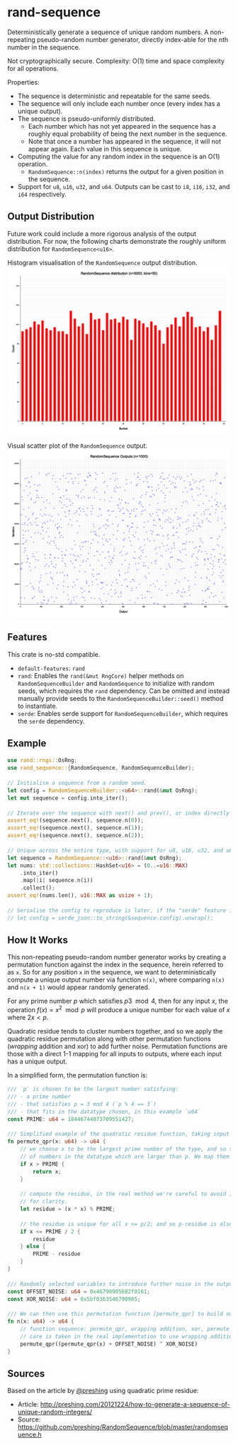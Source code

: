 # rand-sequence

Deterministically generate a sequence of unique random numbers. A non-repeating pseudo-random number generator, directly index-able for the nth number in the sequence.

Not cryptographically secure. Complexity: O(1) time and space complexity for all operations.

Properties:
- The sequence is deterministic and repeatable for the same seeds.
- The sequence will only include each number once (every index has a unique output).
- The sequence is pseudo-uniformly distributed.
  - Each number which has not yet appeared in the sequence has a roughly equal probability of being the next number in the sequence.
  - Note that once a number has appeared in the sequence, it will not appear again. Each value in this sequence is unique.
- Computing the value for any random index in the sequence is an O(1) operation.
  - `RandomSequence::n(index)` returns the output for a given position in the sequence.
- Support for `u8`, `u16`, `u32`, and `u64`. Outputs can be cast to `i8`, `i16`, `i32`, and `i64` respectively.

## Output Distribution

Future work could include a more rigorous analysis of the output distribution. For now, the following charts demonstrate the roughly uniform distribution for `RandomSequence<u16>`.

Histogram visualisation of the `RandomSequence` output distribution.
![Histogram demonstrating uniformity of distribution](charts/histogram-u16.png)

Visual scatter plot of the `RandomSequence` output.
![Scatter plot of RandomSequence output](charts/scatter-u16.png)

## Features

This crate is no-std compatible.

- `default-features`: `rand`
- `rand`: Enables the `rand(&mut RngCore)` helper methods on `RandomSequenceBuilder` and `RandomSequence` to initialize with random seeds, which requires the `rand` dependency. Can be omitted and instead manually provide seeds to the `RandomSequenceBuilder::seed()` method to instantiate.
- `serde`: Enables serde support for `RandomSequenceBuilder`, which requires the `serde` dependency.

## Example

```rust
use rand::rngs::OsRng;
use rand_sequence::{RandomSequence, RandomSequenceBuilder};

// Initialise a sequence from a random seed.
let config = RandomSequenceBuilder::<u64>::rand(&mut OsRng);
let mut sequence = config.into_iter();

// Iterate over the sequence with next() and prev(), or index directly with n(i).
assert_eq!(sequence.next(), sequence.n(0));
assert_eq!(sequence.next(), sequence.n(1));
assert_eq!(sequence.next(), sequence.n(2));

// Unique across the entire type, with support for u8, u16, u32, and u64.
let sequence = RandomSequence::<u16>::rand(&mut OsRng);
let nums: std::collections::HashSet<u16> = (0..=u16::MAX)
    .into_iter()
    .map(|i| sequence.n(i))
    .collect();
assert_eq!(nums.len(), u16::MAX as usize + 1);

// Serialise the config to reproduce is later, if the "serde" feature is enabled.
// let config = serde_json::to_string(&sequence.config).unwrap();
```

## How It Works

This non-repeating pseudo-random number generator works by creating a permutation function against the index in the sequence, herein referred to as `x`. So for any position `x` in the sequence, we want to deterministically compute a unique output number via function `n(x)`, where comparing `n(x)` and `n(x + 1)` would appear randomly generated.

For any prime number $p$ which satisfies $p  3 \mod 4$, then for any input $x$, the operation $f(x) = x^2 \mod p$ will produce a unique number for each value of $x$ where $2x < p$.

Quadratic residue tends to cluster numbers together, and so we apply the quadratic residue permutation along with other permutation functions (_wrapping_ addition and xor) to add further noise. Permutation functions are those with a direct 1-1 mapping for all inputs to outputs, where each input has a unique output.

In a simplified form, the permutation function is:
```rust
/// `p` is chosen to be the largest number satisfying:
/// - a prime number
/// - that satisfies p = 3 mod 4 (`p % 4 == 3`)
/// - that fits in the datatype chosen, in this example `u64`
const PRIME: u64 = 18446744073709551427;

/// Simplified example of the quadratic residue function, taking input `x` for prime `PRIME`.
fn permute_qpr(x: u64) -> u64 {
    // we choose x to be the largest prime number of the type, and so there are a small handful
    // of numbers in the datatype which are larger than p. We map them directly to themselves.
    if x > PRIME {
        return x;
    }

    // compute the residue, in the real method we're careful to avoid integer overflow, omitted here
    // for clarity.
    let residue = (x * x) % PRIME;

    // the residue is unique for all x <= p/2; and so p-residue is also unique for x > p/2.
    if x <= PRIME / 2 {
        residue
    } else {
        PRIME - residue
    }
}

/// Randomly selected variables to introduce further noise in the output generation.
const OFFSET_NOISE: u64 = 0x46790905682f0161;
const XOR_NOISE: u64 = 0x5bf0363546790905;

/// We can then use this permutation function [permute_qpr] to build our number generator `n(x)`.
fn n(x: u64) -> u64 {
    // function sequence: permute_qpr, wrapping addition, xor, permute_qpr
    // care is taken in the real implementation to use wrapping addition, omitted here for clarity.
    permute_qpr((permute_qpr(x) + OFFSET_NOISE) ^ XOR_NOISE)
}
```

## Sources

Based on the article by [@preshing](https://github.com/preshing) using quadratic prime residue:
- Article: http://preshing.com/20121224/how-to-generate-a-sequence-of-unique-random-integers/
- Source: https://github.com/preshing/RandomSequence/blob/master/randomsequence.h
